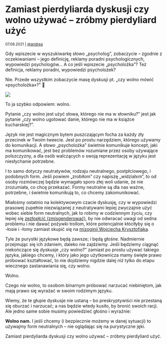 # Zamiast pierdyliarda dyskusji czy wolno używać – zróbmy pierdyliard użyć

<small>07.08.2021 | [@andrea](/@andrea)</small>

Gdy wpiszecie w wyszukiwarkę słowo „psycholog”, zobaczycie – zgodnie z oczekiwaniami –
jego definicję, reklamy poradni psychologicznych, wypowiedzi psychologów…
A co jeśli wpiszecie „psycholożka”? Też definicja, reklamy poradni, wypowiedzi psycholożek?

Nie. Przede wszystkim zobaczycie masę dyskusji pt. „czy wolno mówić «psycholożka»?” 🤦

![](/img/psycholożka.png)

To ja szybko odpowiem: wolno.

Pytanie „czy wolno jest użyć słowa, którego nie ma w słowniku?”
jest jak pytanie „czy wolno ugotować danie, którego nie ma w książce kucharskiej?”.

Język nie jest magicznym bytem puszczającym focha za każdy zły przecinek w Twoim tweecie.
Jest po prostu narzędziem, którego używamy do komunikacji.
A słowo „psycholożka” świetnie komunikuje koncept, jaki ma komunikować,
jest bez problemów rozumiane przez osoby używające polszczyzny,
a dla osób walczących o swoją reprezentację w języku jest niesłychanie potrzebne.

I to samo dotyczy neutratywów, rodzaju neutralnego, postpłciowego, i podobnych form.
Jeśli powiem „zrobiłom” czy napiszę „widziałxm”, to od osoby rozmówczej będzie wymagało sporo złej woli
udanie, że nie zrozumiała, co chcę przekazać.
Formy neutralne są dla nas ważne, potrzebne, i świetnie komunikują to, co chcemy zakomunikować.

Miałośmy ostatnio na kolektywowym czacie dyskusję, czy w wypowiedzi prasowej zupełnie niezwiązanej z neutratywami
lepiej zwyczajnie użyć wobec siebie form neutralnych, jak to robimy w codziennym życiu,
czy lepiej się [zezłopłcić (zmisgenderować)](/slowniki/terminologia#złopłcenie),
by nie odwracać uwagi od sedna problemu i nie dawać pożywki trollom,
które potencjalnie kłóciłyby się o -łosie i -łomy zamiast skupić się na
[mizoginii Wojciecha Krysztofiaka](http://codziennikfeministyczny.pl/wykladowca-uniwersytetu-szczecinskiego-karmiacej-piersia-poslance-nie-byla-odpowiednio-pieszczona-zadamy-reakcji-od-wladz-uczelni/).

Tyle że purystki językowe będą zawsze; i będą głośne.
Nadmiernie przejmując się ich zdaniem, daleko nie zajdziemy.
Jeśli będziemy ciągnąć niekończące się dyskusje „czy wolno?”
zamiast po prostu używać takiego języka, jakiego chcemy,
i który jako jego użytkownicza mamy święte prawo próbować kształtować,
to nie dojdziemy nigdzie dalej niż tylko do etapu wiecznego zastanawiania się, czy wolno.

Wolno.

Czego _nie_ wolno, to osobom binarnym próbować narzucać niebiniętom,
jak mają prawo się wyrażać w swoim rodzimym języku.

Wiemy, że te głupie dyskusje nie ustaną – bo preskryptywiści nie przestaną się oburzać i narzucać;
a nas będzie wtedy kusiło, by bronić swoich racji.
Ale jedno same sobie musimy powiedzieć głośno i wyraźnie:

**Wolno nam.** I jeśli chcemy (i bezpiecznie możemy w danej sytuacji) to używajmy form neutralnych
– nie oglądając się na purystyczne jęki.

Zamiast pierdyliarda dyskusji czy wolno używać – zróbmy pierdyliard użyć.

